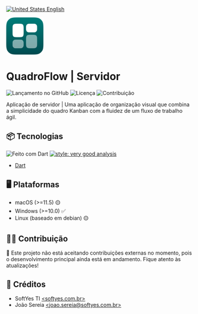 [![United States](https://raw.githubusercontent.com/stevenrskelton/flag-icon/master/png/16/country-4x3/us.png "United States") English](README_EN.md)

<img width="100" height="100" src="readme/logo.png" alt="project logo">

# QuadroFlow | Servidor

![Lançamento no GitHub](https://img.shields.io/github/v/release/QuadroFlow/quadroflow_server?include_prereleases&color=007E7A)
![Licença](https://img.shields.io/github/license/QuadroFlow/quadroflow_server?color=007E7A)
![Contribuição](https://img.shields.io/badge/contributions-Closed-007E7A)

Aplicação de servidor | Uma aplicação de organização visual que combina a
simplicidade do quadro Kanban com a fluidez de um fluxo de trabalho ágil.

## 📦 Tecnologias

![Feito com Dart](https://img.shields.io/badge/backend-Dart-007E7A)
[![style: very good analysis](https://img.shields.io/badge/style-very_good_analysis-B22C89.svg)](https://pub.dev/packages/very_good_analysis)

* [Dart](https://dart.dev/)

## 🖥️ Plataformas

* macOS (>=11.5) 🟡
* Windows (>=10.0) ✅
* Linux (baseado em debian) 🟡

## 🧑‍💻 Contribuição

🚫 Este projeto não está aceitando contribuições externas no momento, pois o
desenvolvimento principal ainda está em andamento. Fique atento às atualizações!

## 📜 Créditos

* SoftYes TI [\<softyes.com.br\>](https://softyes.com.br)
* João Sereia [\<joao.sereia@softyes.com.br\>](mailto:joao.sereia@softyes.com.br)
